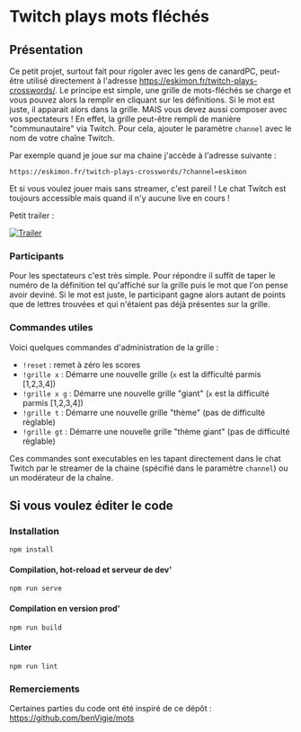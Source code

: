 # Twitch plays mots fléchés

## Présentation

Ce petit projet, surtout fait pour rigoler avec les gens de canardPC, peut-être utilisé directement à l'adresse <https://eskimon.fr/twitch-plays-crosswords/>.
Le principe est simple, une grille de mots-fléchés se charge et vous pouvez alors la remplir en cliquant sur les définitions. Si le mot est juste, il apparait alors dans la grille.
MAIS vous devez aussi composer avec vos spectateurs ! En effet, la grille peut-être rempli de manière "communautaire" via Twitch. Pour cela, ajouter le paramètre `channel` avec le nom de votre chaîne Twitch.

Par exemple quand je joue sur ma chaine j'accède à l'adresse suivante :

`https://eskimon.fr/twitch-plays-crosswords/?channel=eskimon`

Et si vous voulez jouer mais sans streamer, c'est pareil ! Le chat Twitch est toujours accessible mais quand il n'y aucune live en cours !

Petit trailer :

[![Trailer](https://img.youtube.com/vi/SGnJBQcSnmQ/0.jpg)](https://www.youtube.com/watch?v=SGnJBQcSnmQ)

### Participants

Pour les spectateurs c'est très simple. Pour répondre il suffit de taper le numéro de la définition tel qu'affiché sur la grille puis le mot que l'on pense avoir deviné. Si le mot est juste, le participant gagne alors autant de points que de lettres trouvées et qui n'étaient pas déjà présentes sur la grille.

### Commandes utiles

Voici quelques commandes d'administration de la grille :

- `!reset` : remet à zéro les scores
- `!grille x` : Démarre une nouvelle grille (`x` est la difficulté parmis [1,2,3,4])
- `!grille x g` : Démarre une nouvelle grille "giant" (`x` est la difficulté parmis [1,2,3,4])
- `!grille t` : Démarre une nouvelle grille "thème" (pas de difficulté règlable)
- `!grille gt` : Démarre une nouvelle grille "thème giant" (pas de difficulté règlable)

Ces commandes sont executables en les tapant directement dans le chat Twitch par le streamer de la chaine (spécifié dans le paramètre `channel`) ou un modérateur de la chaîne.

## Si vous voulez éditer le code

### Installation
```
npm install
```

#### Compilation, hot-reload et serveur de dev'
```
npm run serve
```

#### Compilation en version prod'
```
npm run build
```

#### Linter
```
npm run lint
```


### Remerciements

Certaines parties du code ont été inspiré de ce dépôt : <https://github.com/benVigie/mots>
